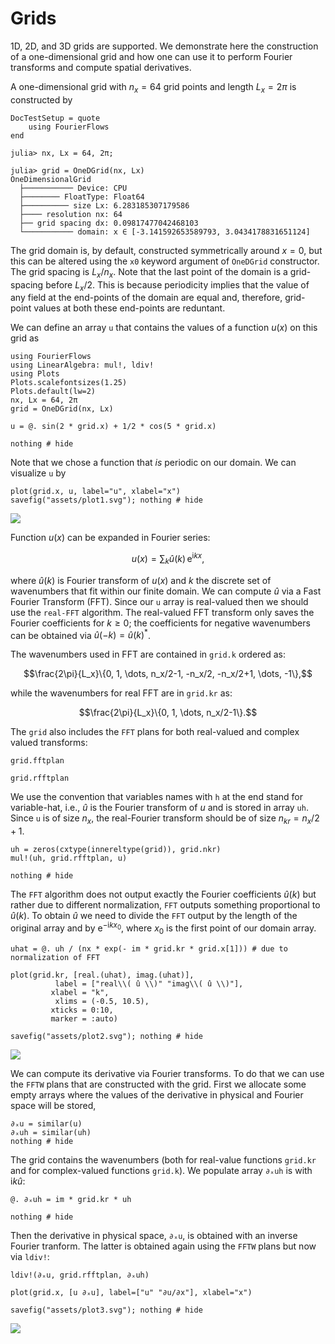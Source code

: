 # Grids


1D, 2D, and 3D grids are supported. We demonstrate here the construction of a 
one-dimensional grid and how one can use it to perform Fourier transforms and 
compute spatial derivatives.

A one-dimensional grid with $n_x = 64$ grid points and length $L_x = 2\pi$ is 
constructed by

```@meta
DocTestSetup = quote
    using FourierFlows
end
```

```jldoctest
julia> nx, Lx = 64, 2π;

julia> grid = OneDGrid(nx, Lx)
OneDimensionalGrid
  ├─────────── Device: CPU
  ├──────── FloatType: Float64
  ├────────── size Lx: 6.283185307179586
  ├──── resolution nx: 64
  ├── grid spacing dx: 0.09817477042468103
  └─────────── domain: x ∈ [-3.141592653589793, 3.0434178831651124]
```

The grid domain is, by default, constructed symmetrically around $x=0$, but this 
can be altered using the `x0` keyword argument of `OneDGrid` constructor. The grid 
spacing is $L_x/n_x$. Note that the last point of the domain is a grid-spacing 
before $L_x/2$. This is because periodicity implies that the value of any field 
at the end-points of the domain are equal and, therefore, grid-point values at
both these end-points are reduntant.

We can define an array `u` that contains the values of a function $u(x)$ on this 
grid as

```@setup 1
using FourierFlows
using LinearAlgebra: mul!, ldiv!
using Plots
Plots.scalefontsizes(1.25)
Plots.default(lw=2)
nx, Lx = 64, 2π
grid = OneDGrid(nx, Lx)
```

```@example 1
u = @. sin(2 * grid.x) + 1/2 * cos(5 * grid.x)

nothing # hide
```

Note that we chose a function that *is* periodic on our domain. We can visualize
`u` by

```@example 1
plot(grid.x, u, label="u", xlabel="x")
savefig("assets/plot1.svg"); nothing # hide
```

![](assets/plot1.svg)

Function $u(x)$ can be expanded in Fourier series:

```math
u(x) = \sum_{k} \hat{u}(k)\,\mathrm{e}^{\mathrm{i} k x},
```

where $\hat{u}(k)$ is Fourier transform of $u(x)$ and $k$ the discrete set of 
wavenumbers that fit within our finite domain. We can compute $\hat{u}$ via a 
Fast Fourier Transform (FFT). Since our `u` array is real-valued then we should 
use the `real-FFT` algorithm. The real-valued FFT transform only saves the Fourier 
coefficients for $k\ge 0$; the coefficients for negative wavenumbers can be 
obtained via $\hat{u}(-k) = \hat{u}(k)^{*}$.


The wavenumbers used in FFT are contained in `grid.k` ordered as:
```math
\frac{2\pi}{L_x}\{0, 1, \dots, n_x/2-1, -n_x/2, -n_x/2+1, \dots, -1\},
```
while the wavenumbers for real FFT are in `grid.kr` as:

```math
\frac{2\pi}{L_x}\{0, 1, \dots, n_x/2-1\}.
```


The `grid` also includes the `FFT` plans for both real-valued and complex valued transforms:

```@example 1
grid.fftplan
```

```@example 1
grid.rfftplan
```

We use the convention that variables names with `h` at the end stand for variable-hat, i.e., $\hat{u}$  is the Fourier transform of $u$ and is stored in array `uh`. Since `u` is of size $n_x$, the real-Fourier transform should be of size $n_{kr} = n_x/2+1$.

```@example 1
uh = zeros(cxtype(innereltype(grid)), grid.nkr)
mul!(uh, grid.rfftplan, u)

nothing # hide
```

The `FFT` algorithm does not output exactly the Fourier coefficients $\hat{u}(k)$ but
rather due to different normalization, `FFT` outputs something proportional to $\hat{u}(k)$. 
To obtain $\hat{u}$ we need to divide the `FFT` output by the length of the 
original array and by $\mathrm{e}^{-\mathrm{i} k x_0}$, where $x_0$ is the first 
point of our domain array.

```@example 1
uhat = @. uh / (nx * exp(- im * grid.kr * grid.x[1])) # due to normalization of FFT

plot(grid.kr, [real.(uhat), imag.(uhat)],
          label = ["real\\( û \\)" "imag\\( û \\)"],
         xlabel = "k",
          xlims = (-0.5, 10.5),
         xticks = 0:10,
         marker = :auto)

savefig("assets/plot2.svg"); nothing # hide
```

![](assets/plot2.svg)

We can compute its derivative via Fourier transforms. To do that we can use the
`FFTW` plans that are constructed with the grid. First we allocate some empty arrays
where the values of the derivative in physical and Fourier space will be stored,

```@example 1
∂ₓu = similar(u)
∂ₓuh = similar(uh)
nothing # hide
```

The grid contains the wavenumbers (both for real-value functions `grid.kr` and 
for complex-valued functions `grid.k`). We populate array `∂ₓuh` is with $\mathrm{i} k \hat{u}$:

```@example 1
@. ∂ₓuh = im * grid.kr * uh

nothing # hide
```

Then the derivative in physical space, `∂ₓu`, is obtained with an inverse Fourier 
tranform. The latter is obtained again using the `FFTW` plans but now via `ldiv!`:

```@example 1
ldiv!(∂ₓu, grid.rfftplan, ∂ₓuh)

plot(grid.x, [u ∂ₓu], label=["u" "∂u/∂x"], xlabel="x")

savefig("assets/plot3.svg"); nothing # hide
```

![](assets/plot3.svg)
